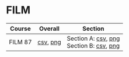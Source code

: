 # FILM

| Course | Overall | Section |
| ------ | ------- | ------- |
| FILM 87 | [csv](https://github.com/UCSD-Historical-Enrollment-Data/2024Winter/blob/main/overall/FILM%2087.csv), [png](https://raw.githubusercontent.com/UCSD-Historical-Enrollment-Data/2024Winter/main/plot_overall/FILM%2087.png) | Section A: [csv](https://github.com/UCSD-Historical-Enrollment-Data/2024Winter/blob/main/section/FILM%2087_A.csv), [png](https://raw.githubusercontent.com/UCSD-Historical-Enrollment-Data/2024Winter/main/plot_section/FILM%2087_A.png)<br>Section B: [csv](https://github.com/UCSD-Historical-Enrollment-Data/2024Winter/blob/main/section/FILM%2087_B.csv), [png](https://raw.githubusercontent.com/UCSD-Historical-Enrollment-Data/2024Winter/main/plot_section/FILM%2087_B.png) |
